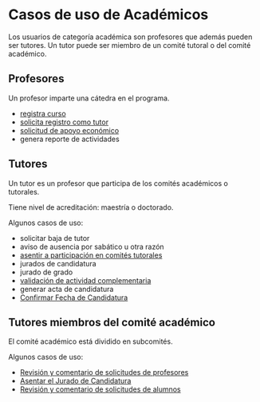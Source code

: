 # Casos de uso de Académicos

Los usuarios de categoría académica son profesores que además pueden
ser tutores. Un tutor puede ser miembro de un comité tutoral o del
comité académico.


## Profesores

Un profesor imparte una cátedra en el programa.

- [registra curso](registrar_curso.md)
- [solicita registro como tutor](registrar_profesor_como_tutor.md)
- [solicitud de apoyo económico](solicitud_de_apoyo_economico.md)
- genera reporte de actividades

## Tutores

Un tutor es un profesor que participa de los comités académicos o
tutorales.

Tiene nivel de acreditación: maestría o doctorado.

Algunos casos de uso:

- solicitar baja de tutor
- aviso de ausencia por sabático u otra razón
- [asentir a participación en comités tutorales](respuesta_a_la_solicitud_del_alumno.md)
- jurados de candidatura
- jurado de grado
- [validación de actividad complementaria](validacion_actividad_complementaria.md)
- generar acta de candidatura
- [Confirmar Fecha de Candidatura](fecha_propuesta_de_examen_de_candidatura.md)


## Tutores miembros del comité académico

El comité académico está dividido en subcomités.

Algunos casos de uso:
- [Revisión y comentario de solicitudes de profesores](revision_comentarios_solicitudes_profesores.md)
- [Asentar el Jurado de Candidatura](jurado_candidatura.md)
- [Revisión y comentario de solicitudes de alumnos](revision_comentarios_solicitudes_alumnos.md)



